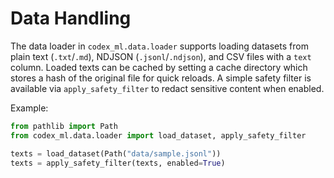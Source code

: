 # Data Handling

The data loader in `codex_ml.data.loader` supports loading datasets from plain
text (`.txt`/`.md`), NDJSON (`.jsonl`/`.ndjson`), and CSV files with a `text`
column. Loaded texts can be cached by setting a cache directory which stores a
hash of the original file for quick reloads. A simple safety filter is available
via `apply_safety_filter` to redact sensitive content when enabled.

Example:

```python
from pathlib import Path
from codex_ml.data.loader import load_dataset, apply_safety_filter

texts = load_dataset(Path("data/sample.jsonl"))
texts = apply_safety_filter(texts, enabled=True)
```
